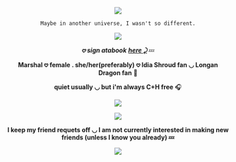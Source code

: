 <p align="Center">
<img src="https://komarev.com/ghpvc/?username=verciless&label=Little+Idia's!&color=0099ff"
  </p>

<p align="center"> <code style="color" : lightskyblue">Maybe in another universe, I wasn't so different.</code>  </p> 

</p>

<p align="center">
<img src="https://github.com/user-attachments/assets/8b33263d-114a-4acd-9f8b-177cb26ca90c"
  </p>


***<p align="center"> 𖹭 sign atabook*** ***<a href="https://verciless.atabook.org/">here ⤸</a>*** 💤 </p>
**<p align="center"> Marshal 𖹭 female . she/her(preferably) 𖹭 Idia Shroud fan ◡ Longan Dragon fan** 🥞 </p>
**<p align="center"> quiet usually ◡ but i'm always C+H free** 🎧 </p>

<p align="center">
<img src="https://github.com/user-attachments/assets/ca46c72c-8d98-499f-a31c-01df24935e77"
</p>

<p align="center">
<img src="https://github.com/user-attachments/assets/74bdb856-d2a9-4445-8c98-5578cb6296ab"
  </p>

**<p align="center"> I keep my friend requets off ◡ I am not currently interested in making new friends (unless I know you already) 💤 </p>**

<p align="center">
<img src="https://github.com/user-attachments/assets/ca46c72c-8d98-499f-a31c-01df24935e77"
</p>
